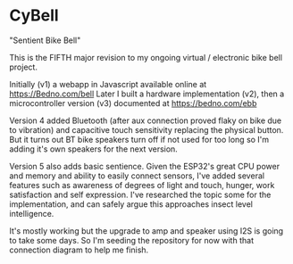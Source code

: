 # CyBell
"Sentient Bike Bell"

This is the FIFTH major revision to my ongoing virtual / electronic bike bell project.

Initially (v1) a webapp in Javascript available online at https://Bedno.com/bell
Later I built a hardware implementation (v2), then a microcontroller version (v3) documented at https://bedno.com/ebb

Version 4 added Bluetooth (after aux connection proved flaky on bike due to vibration) and capacitive touch sensitivity replacing the physical button.
But it turns out BT bike speakers turn off if not used for too long so I'm adding it's own speakers for the next version.

Version 5 also adds basic sentience.  Given  the ESP32's great CPU power and memory and ability to easily connect sensors, I've added several features such as awareness of degrees of light and touch, hunger, work satisfaction and self expression.  I've researched the topic some for the implementation, and can safely argue this approaches insect level intelligence.

It's mostly working but the upgrade to amp and speaker using I2S is going to take some days.
So I'm seeding the repository for now with that connection diagram to help me finish.
